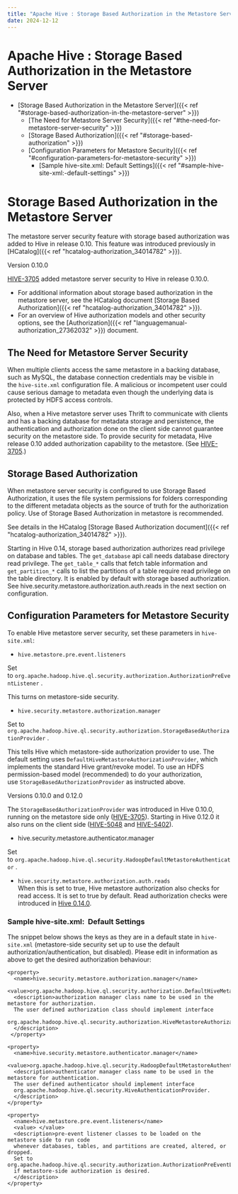 ```yaml
---
title: "Apache Hive : Storage Based Authorization in the Metastore Server"
date: 2024-12-12
---
```










# Apache Hive : Storage Based Authorization in the Metastore Server







* [Storage Based Authorization in the Metastore Server]({{< ref "#storage-based-authorization-in-the-metastore-server" >}})
	+ [The Need for Metastore Server Security]({{< ref "#the-need-for-metastore-server-security" >}})
	+ [Storage Based Authorization]({{< ref "#storage-based-authorization" >}})
	+ [Configuration Parameters for Metastore Security]({{< ref "#configuration-parameters-for-metastore-security" >}})
		- [Sample hive-site.xml: Default Settings]({{< ref "#sample-hive-site-xml:-default-settings" >}})


  


# Storage Based Authorization in the Metastore Server

The metastore server security feature with storage based authorization was added to Hive in release 0.10. This feature was introduced previously in [HCatalog]({{< ref "hcatalog-authorization_34014782" >}}).

Version 0.10.0

[HIVE-3705](https://issues.apache.org/jira/browse/HIVE-3705) added metastore server security to Hive in release 0.10.0.

* For additional information about storage based authorization in the metastore server, see the HCatalog document [Storage Based Authorization]({{< ref "hcatalog-authorization_34014782" >}}).
* For an overview of Hive authorization models and other security options, see the [Authorization]({{< ref "languagemanual-authorization_27362032" >}}) document.

## The Need for Metastore Server Security

When multiple clients access the same metastore in a backing database, such as MySQL, the database connection credentials may be visible in the `hive-site.xml` configuration file. A malicious or incompetent user could cause serious damage to metadata even though the underlying data is protected by HDFS access controls.

Also, when a Hive metastore server uses Thrift to communicate with clients and has a backing database for metadata storage and persistence, the authentication and authorization done on the client side cannot guarantee security on the metastore side. To provide security for metadata, Hive release 0.10 added authorization capability to the metastore. (See [HIVE-3705](https://issues.apache.org/jira/browse/HIVE-3705).) 

## Storage Based Authorization

When metastore server security is configured to use Storage Based Authorization, it uses the file system permissions for folders corresponding to the different metadata objects as the source of truth for the authorization policy. Use of Storage Based Authorization in metastore is recommended.

See details in the HCatalog [Storage Based Authorization document]({{< ref "hcatalog-authorization_34014782" >}}).

Starting in Hive 0.14, storage based authorization authorizes read privilege on database and tables. The `get_database` api call needs database directory read privilege. The `get_table_*` calls that fetch table information and `get_partition_*` calls to list the partitions of a table require read privilege on the table directory. It is enabled by default with storage based authorization. See hive.security.metastore.authorization.auth.reads in the next section on configuration.

## Configuration Parameters for Metastore Security

To enable Hive metastore server security, set these parameters in `hive-site.xml`:

* `hive.metastore.pre.event.listeners`

Set to `org.apache.hadoop.hive.ql.security.authorization.AuthorizationPreEventListener` .

This turns on metastore-side security.
* `hive.security.metastore.authorization.manager`

Set to `org.apache.hadoop.hive.ql.security.authorization.StorageBasedAuthorizationProvider` .

This tells Hive which metastore-side authorization provider to use. The default setting uses `DefaultHiveMetastoreAuthorizationProvider`, which implements the standard Hive grant/revoke model. To use an HDFS permission-based model (recommended) to do your authorization, use `StorageBasedAuthorizationProvider` as instructed above.

Versions 0.10.0 and 0.12.0

The `StorageBasedAuthorizationProvider` was introduced in Hive 0.10.0, running on the metastore side only ([HIVE-3705](https://issues.apache.org/jira/browse/HIVE-3705)). Starting in Hive 0.12.0 it also runs on the client side ([HIVE-5048](https://issues.apache.org/jira/browse/HIVE-5048) and [HIVE-5402](https://issues.apache.org/jira/browse/HIVE-5402)).
* hive.security.metastore.authenticator.manager

Set to `org.apache.hadoop.hive.ql.security.HadoopDefaultMetastoreAuthenticator` .
* `hive.security.metastore.authorization.auth.reads`  
When this is set to true, Hive metastore authorization also checks for read access. It is set to true by default. Read authorization checks were introduced in [Hive 0.14.0](https://issues.apache.org/jira/browse/HIVE-8221).

### Sample hive-site.xml:  Default Settings

The snippet below shows the keys as they are in a default state in `hive-site.xml` (metastore-side security set up to use the default authorization/authentication, but disabled). Please edit in information as above to get the desired authorization behaviour:



```
<property>
  <name>hive.security.metastore.authorization.manager</name>
  <value>org.apache.hadoop.hive.ql.security.authorization.DefaultHiveMetastoreAuthorizationProvider</value>
  <description>authorization manager class name to be used in the metastore for authorization.
  The user defined authorization class should implement interface
  org.apache.hadoop.hive.ql.security.authorization.HiveMetastoreAuthorizationProvider.
  </description>
 </property>

<property>
  <name>hive.security.metastore.authenticator.manager</name>
  <value>org.apache.hadoop.hive.ql.security.HadoopDefaultMetastoreAuthenticator</value>
  <description>authenticator manager class name to be used in the metastore for authentication.
  The user defined authenticator should implement interface 
  org.apache.hadoop.hive.ql.security.HiveAuthenticationProvider.
  </description>
</property>

<property>
  <name>hive.metastore.pre.event.listeners</name>
  <value> </value>
  <description>pre-event listener classes to be loaded on the metastore side to run code
  whenever databases, tables, and partitions are created, altered, or dropped.
  Set to org.apache.hadoop.hive.ql.security.authorization.AuthorizationPreEventListener
  if metastore-side authorization is desired.
  </description>
</property>

```



 

 


